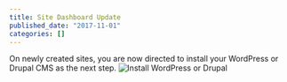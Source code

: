 ```yaml
---
title: Site Dashboard Update
published_date: "2017-11-01"
categories: []
---
```

On newly created sites, you are now directed to install your WordPress or Drupal CMS as the next step.
![Install WordPress or Drupal](../images/dashboard/install-cms.png)
